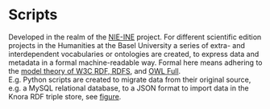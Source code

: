 # Scripts
Developed in the realm of the [NIE-INE](http://www.fee.unibas.ch/nie_ine.html) project.
For different scientific edition projects in the Humanities at the Basel University a series of extra- and interdependent vocabularies or ontologies are created, to express data and metadata in a formal machine-readable way. Formal here means adhering to the [model theory of W3C RDF, RDFS](https://www.w3.org/TR/2002/WD-rdf-mt-20020429/), and [OWL Full](https://www.w3.org/TR/owl-semantics/).  
E.g. Python scripts are created to migrate data from their original source, e.g. a MySQL relational database, to a JSON format to import data in the Knora RDF triple store, see [figure]().
